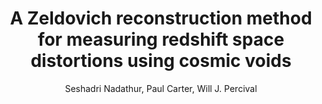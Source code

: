---
number: "25"
title: "A Zeldovich reconstruction method for measuring redshift space distortions using cosmic voids"
arxiv_link: "https://arxiv.org/abs/1805.09349"
arxiv_id: "1805.09349"
author: "Seshadri Nadathur, Paul Carter, Will J. Percival"
reviewed: True
journal: "MNRAS, 482, 2459 (2019)"
doi: "10.1093/mnras/sty2799"
---